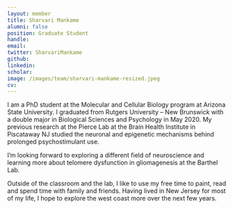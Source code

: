 ```yaml
---
layout: member
title: Sharvari Mankame
alumni: false
position: Graduate Student
handle:
email: 
twitter: SharvariMankame
github:
linkedin:
scholar: 
image: /images/team/sharvari-mankame-resized.jpeg
cv:
---
```


I am a PhD student at the Molecular and Cellular Biology program at Arizona State University. I graduated from Rutgers University – New Brunswick with a double major in Biological Sciences and Psychology in May 2020. My previous research at the Pierce Lab at the Brain Health Institute in Piscataway NJ studied the neuronal and epigenetic mechanisms behind prolonged psychostimulant use.

I’m looking forward to exploring a different field of neuroscience and learning more about telomere dysfunction in gliomagenesis at the Barthel Lab.

Outside of the classroom and the lab, I like to use my free time to paint, read and spend time with family and friends. Having lived in New Jersey for most of my life, I hope to explore the west coast more over the next few years.